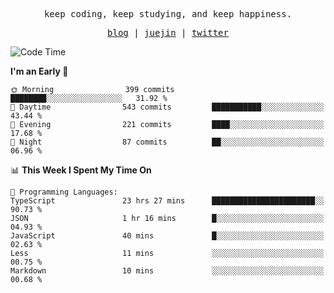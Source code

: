 <p align="center">
  <samp>
    <span>keep coding, keep studying, and keep happiness.</span>
  </samp>
</p>

<p align="center">
  <samp>
    <a href="https://deweyou.me">blog</a>  |
    <a href="https://juejin.cn/user/4309700183594366">juejin</a> |
    <a href="https://twitter.com/ouduidui">twitter</a>
  </samp>
</p>

<!--START_SECTION:waka-->
![Code Time](http://img.shields.io/badge/Code%20Time-4%2C901%20hrs%2045%20mins-blue)

**I'm an Early 🐤** 

```text
🌞 Morning                399 commits         ████████░░░░░░░░░░░░░░░░░   31.92 % 
🌆 Daytime                543 commits         ███████████░░░░░░░░░░░░░░   43.44 % 
🌃 Evening                221 commits         ████░░░░░░░░░░░░░░░░░░░░░   17.68 % 
🌙 Night                  87 commits          ██░░░░░░░░░░░░░░░░░░░░░░░   06.96 % 
```


📊 **This Week I Spent My Time On** 

```text
💬 Programming Languages: 
TypeScript               23 hrs 27 mins      ███████████████████████░░   90.73 % 
JSON                     1 hr 16 mins        █░░░░░░░░░░░░░░░░░░░░░░░░   04.93 % 
JavaScript               40 mins             █░░░░░░░░░░░░░░░░░░░░░░░░   02.63 % 
Less                     11 mins             ░░░░░░░░░░░░░░░░░░░░░░░░░   00.75 % 
Markdown                 10 mins             ░░░░░░░░░░░░░░░░░░░░░░░░░   00.68 % 
```


<!--END_SECTION:waka-->
